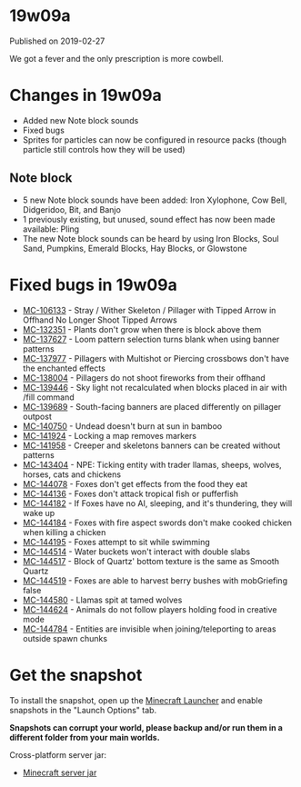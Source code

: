 # 19w09a
Published on 2019-02-27

We got a fever and the only prescription is more cowbell.

# Changes in 19w09a

  * Added new Note block sounds
  * Fixed bugs
  * Sprites for particles can now be configured in resource packs (though particle still controls how they will be used)

## Note block

  * 5 new Note block sounds have been added: Iron Xylophone, Cow Bell, Didgeridoo, Bit, and Banjo
  * 1 previously existing, but unused, sound effect has now been made available: Pling
  * The new Note block sounds can be heard by using Iron Blocks, Soul Sand, Pumpkins, Emerald Blocks, Hay Blocks, or Glowstone

# Fixed bugs in 19w09a

  * [MC-106133](https://bugs.mojang.com/browse/MC-106133) \- Stray / Wither Skeleton / Pillager with Tipped Arrow in Offhand No Longer Shoot Tipped Arrows
  * [MC-132351](https://bugs.mojang.com/browse/MC-132351) \- Plants don't grow when there is block above them
  * [MC-137627](https://bugs.mojang.com/browse/MC-137627) \- Loom pattern selection turns blank when using banner patterns
  * [MC-137977](https://bugs.mojang.com/browse/MC-137977) \- Pillagers with Multishot or Piercing crossbows don't have the enchanted effects
  * [MC-138004](https://bugs.mojang.com/browse/MC-138004) \- Pillagers do not shoot fireworks from their offhand
  * [MC-139446](https://bugs.mojang.com/browse/MC-139446) \- Sky light not recalculated when blocks placed in air with /fill command
  * [MC-139689](https://bugs.mojang.com/browse/MC-139689) \- South-facing banners are placed differently on pillager outpost
  * [MC-140750](https://bugs.mojang.com/browse/MC-140750) \- Undead doesn't burn at sun in bamboo
  * [MC-141924](https://bugs.mojang.com/browse/MC-141924) \- Locking a map removes markers
  * [MC-141958](https://bugs.mojang.com/browse/MC-141958) \- Creeper and skeletons banners can be created without patterns
  * [MC-143404](https://bugs.mojang.com/browse/MC-143404) \- NPE: Ticking entity with trader llamas, sheeps, wolves, horses, cats and chickens
  * [MC-144078](https://bugs.mojang.com/browse/MC-144078) \- Foxes don't get effects from the food they eat
  * [MC-144136](https://bugs.mojang.com/browse/MC-144136) \- Foxes don't attack tropical fish or pufferfish
  * [MC-144182](https://bugs.mojang.com/browse/MC-144182) \- If Foxes have no AI, sleeping, and it's thundering, they will wake up
  * [MC-144184](https://bugs.mojang.com/browse/MC-144184) \- Foxes with fire aspect swords don't make cooked chicken when killing a chicken
  * [MC-144195](https://bugs.mojang.com/browse/MC-144195) \- Foxes attempt to sit while swimming
  * [MC-144514](https://bugs.mojang.com/browse/MC-144514) \- Water buckets won't interact with double slabs
  * [MC-144517](https://bugs.mojang.com/browse/MC-144517) \- Block of Quartz' bottom texture is the same as Smooth Quartz
  * [MC-144519](https://bugs.mojang.com/browse/MC-144519) \- Foxes are able to harvest berry bushes with mobGriefing false
  * [MC-144580](https://bugs.mojang.com/browse/MC-144580) \- Llamas spit at tamed wolves
  * [MC-144624](https://bugs.mojang.com/browse/MC-144624) \- Animals do not follow players holding food in creative mode
  * [MC-144784](https://bugs.mojang.com/browse/MC-144784) \- Entities are invisible when joining/teleporting to areas outside spawn chunks

# Get the snapshot

To install the snapshot, open up the [Minecraft
Launcher](https://minecraft.net/download) and enable snapshots in the "Launch
Options" tab.

**Snapshots can corrupt your world, please backup and/or run them in a
different folder from your main worlds.**

Cross-platform server jar:

  * [Minecraft server jar](https://launcher.mojang.com/v1/objects/266d772f79eebe55de3856ae3fe675c0699cd1ca/server.jar)


